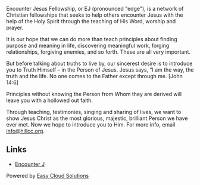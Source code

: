Encounter Jesus Fellowship, or EJ (pronounced "edge"), is a network of Christian fellowships that seeks to help others encounter Jesus with the help of the Holy Spirit through the teaching of His Word, worship and prayer.

It is our hope that we can do more than teach principles about finding purpose and meaning in life, discovering meaningful work, forging relationships, forgiving enemies, and so forth. These are all very important.

But before talking about truths to live by, our sincerest desire is to introduce you to Truth Himself &ndash; in the Person of Jesus. Jesus says, &ldquo;I am the way, the truth and the life. No one comes to the Father except through me. [John 14:6]

Principles without knowing the Person from Whom they are derived will leave you with a hollowed out faith.

Through teaching, testimonies, singing and sharing of lives, we want to show Jesus Christ as the most glorious, majestic, brilliant Person we have ever met. Now we hope to introduce you to Him. For more info, email info@hillcc.org.

## Links

- [Encounter J](https://encounterj.org)

Powered by [Easy Cloud Solutions](https://easycloudsolutions.com)
